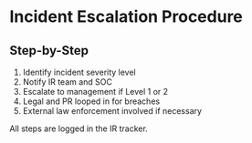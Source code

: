# Incident Escalation Procedure

## Step-by-Step
1. Identify incident severity level
2. Notify IR team and SOC
3. Escalate to management if Level 1 or 2
4. Legal and PR looped in for breaches
5. External law enforcement involved if necessary

All steps are logged in the IR tracker.
